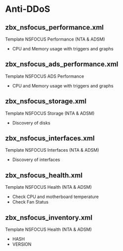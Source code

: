 # Anti-DDoS

## zbx_nsfocus_performance.xml
Template NSFOCUS Performance (NTA & ADSM)
 - CPU and Memory usage with triggers and graphs

## zbx_nsfocus_ads_performance.xml
Template NSFOCUS ADS Performance
 - CPU and Memory usage with triggers and graphs

## zbx_nsfocus_storage.xml
Template NSFOCUS Storage (NTA & ADSM)
 - Discovery of disks

## zbx_nsfocus_interfaces.xml
Template NSFOCUS Interfaces (NTA & ADSM)
 - Discovery of interfaces

## zbx_nsfocus_health.xml
Template NSFOCUS Health (NTA & ADSM)
 - Check CPU and motherboard temperature
 - Check Fan Status

## zbx_nsfocus_inventory.xml
Template NSFOCUS Health (NTA & ADSM)
 - HASH
 - VERSION
